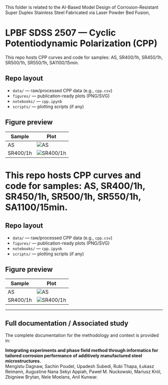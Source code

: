 This folder is related to the AI-Based Model Design of Corrosion-Resistant Super Duplex Stainless Steel Fabricated via
Laser Powder Bed Fusion, 

# LPBF SDSS 2507 — Cyclic Potentiodynamic Polarization (CPP)

This repo hosts CPP curves and code for samples: AS, SR400/1h, SR450/1h, SR500/1h, SR550/1h, SA1100/15min.

## Repo layout
- `data/` — raw/processed CPP data (e.g., `cpp.csv`)
- `figures/` — publication-ready plots (PNG/SVG)
- `notebooks/` — `cpp.ipynb`
- `scripts/` — plotting scripts (if any)

## Figure preview
| Sample | Plot |
|---|---|
| AS | ![AS](figures/CPP_AS.png) |
| SR400/1h | ![SR400/1h](figures/CPP_SR400_1h.png) |


# This repo hosts CPP curves and code for samples: AS, SR400/1h, SR450/1h, SR500/1h, SR550/1h, SA1100/15min.

## Repo layout
- `data/` — raw/processed CPP data (e.g., `cpp.csv`)
- `figures/` — publication-ready plots (PNG/SVG)
- `notebooks/` — `cpp.ipynb`
- `scripts/` — plotting scripts (if any)

## Figure preview
| Sample | Plot |
|---|---|
| AS | ![AS](figures/CPP_AS.png) |
| SR400/1h | ![SR400/1h](figures/CPP_SR400_1h.png) |

---

## Full documentation / Associated study
The complete documentation for the methodology and context is provided in:

**Integrating experiments and phase field method through informatics for tailored corrosion performance of additively manufactured steel microstructures.**  
Mengistu Dagnaw, Sachin Poudel, Upadesh Subedi, Rubi Thapa, Łukasz Reimann, Augustine Nana Sekyi Appiah, Paweł M. Nuckowski, Mariusz Król, Zbigniew Brytan, Nele Moelans, Anil Kunwar.






